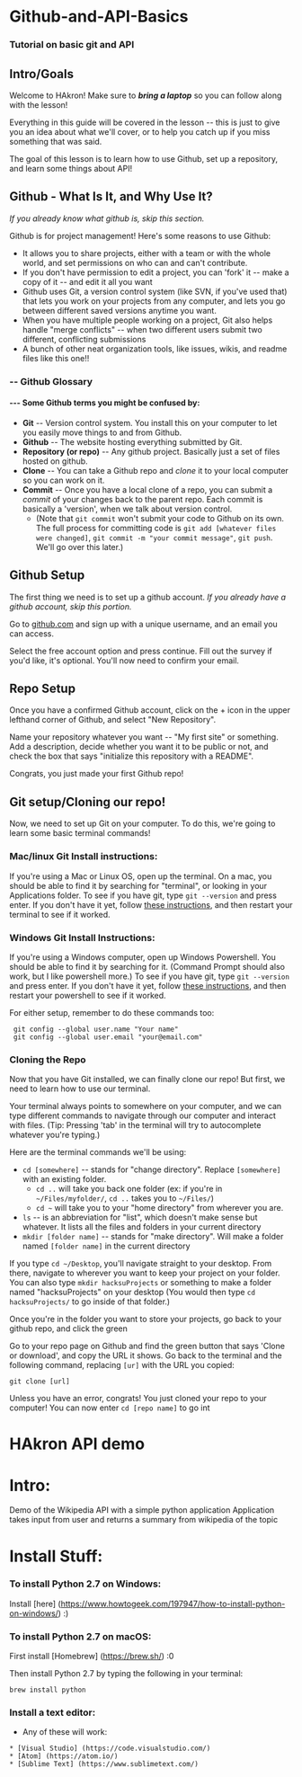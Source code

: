 # Github-and-API-Basics
### Tutorial on basic git and API

## Intro/Goals
Welcome to HAkron! Make sure to ***bring a laptop*** so you can follow along with the lesson!

Everything in this guide will be covered in the lesson -- this is just to give you an idea about what we'll cover, or to help you catch up if you miss something that was said. 

The goal of this lesson is to learn how to use Github, set up a repository, and learn some things about API!

## Github - What Is It, and Why Use It?

*If you already know what github is, skip this section.*

Github is for project management!  Here's some reasons to use Github:

  * It allows you to share projects, either with a team or with the whole world, and set permissions on who can and can't contribute.
  * If you don't have permission to edit a project, you can 'fork' it -- make a copy of it -- and edit it all you want
  * Github uses Git, a version control system (like SVN, if you've used that) that lets you work on your projects from any computer, and lets you go between different saved versions anytime you want. 
  * When you have multiple people working on a project, Git also helps handle "merge conflicts" -- when two different users submit two different, conflicting submissions
  * A bunch of other neat organization tools, like issues, wikis, and readme files like this one!!
  
### -- Github Glossary
#### --- Some Github terms you might be confused by:

  * **Git** -- Version control system. You install this on your computer to let you easily move things to and from Github.
  * **Github** -- The website hosting everything submitted by Git. 
  * **Repository (or repo)** -- Any github project. Basically just a set of files hosted on github.
  * **Clone** -- You can take a Github repo and *clone* it to your local computer so you can work on it.
  * **Commit** -- Once you have a local clone of a repo, you can submit a *commit* of your changes back to the parent repo. Each commit is basically a 'version', when we talk about version control.
    * (Note that `git commit` won't submit your code to Github on its own. The full process for committing code is `git add [whatever files were changed]`, `git commit -m "your commit message"`, `git push`. We'll go over this later.)
  

## Github Setup

The first thing we need is to set up a github account. *If you already have a github account, skip this portion.*

Go to [github.com](https://www.github.com) and sign up with a unique username, and an email you can access.

Select the free account option and press continue. Fill out the survey if you'd like, it's optional. You'll now need to confirm your email. 

## Repo Setup

Once you have a confirmed Github account, click on the + icon in the upper lefthand corner of Github, and select "New Repository". 

Name your repository whatever you want -- "My first site" or something.  Add a description, decide whether you want it to be public or not, and check the box that says "initialize this repository with a README".

Congrats, you just made your first Github repo! 

## Git setup/Cloning our repo!

Now, we need to set up Git on your computer. To do this, we're going to learn some basic terminal commands!

### Mac/linux Git Install instructions:

If you're using a Mac or Linux OS, open up the terminal. On a mac, you should be able to find it by searching for "terminal", or looking in your Applications folder.  To see if you have git, type `git --version` and press enter. If you don't have it yet, follow [these instructions](https://www.atlassian.com/git/tutorials/install-git), and then restart your terminal to see if it worked.

### Windows Git Install Instructions:

If you're using a Windows computer, open up Windows Powershell. You should be able to find it by searching for it. (Command Prompt should also work, but I like powershell more.)  To see if you have git, type `git --version` and press enter. If you don't have it yet, follow [these instructions](https://www.atlassian.com/git/tutorials/install-git#windows), and then restart your powershell to see if it worked.

For either setup, remember to do these commands too:
```
 git config --global user.name "Your name"
 git config --global user.email "your@email.com"
 ```

### Cloning the Repo

Now that you have Git installed, we can finally clone our repo! But first, we need to learn how to use our terminal.  

Your terminal always points to somewhere on your computer, and we can type different commands to navigate through our computer and interact with files. (Tip: Pressing 'tab' in the terminal will try to autocomplete whatever you're typing.)

Here are the terminal commands we'll be using:

  * `cd [somewhere]` -- stands for "change directory". Replace `[somewhere]` with an existing folder.
    * `cd ..` will take you back one folder (ex: if you're in `~/Files/myfolder/`, `cd ..` takes you to `~/Files/`)
    * `cd ~` will take you to your "home directory" from wherever you are.
  * `ls` -- is an abbreviation for "list", which doesn't make sense but whatever. It lists all the files and folders in your current directory
  * `mkdir [folder name]` -- stands for "make directory". Will make a folder named `[folder name]` in the current directory

If you type `cd ~/Desktop`, you'll navigate straight to your desktop. From there, navigate to wherever you want to keep your project on your folder. You can also type `mkdir hacksuProjects` or something to make a folder named "hacksuProjects" on your desktop (You would then type `cd hacksuProjects/` to go inside of that folder.)

Once you're in the folder you want to store your projects, go back to your github repo, and click the green 

Go to your repo page on Github and find the green button that says 'Clone or download', and copy the URL it shows. Go back to the terminal and the following command, replacing `[ur]` with the URL you copied:

`git clone [url]`

Unless you have an error, congrats! You just cloned your repo to your computer! You can now enter `cd [repo name]` to go int

# HAkron API demo
# Intro:
Demo of the Wikipedia API with a simple python application
Application takes input from user and returns a summary from wikipedia of the topic

# Install Stuff:
### To install Python 2.7 on Windows: 
Install [here] (https://www.howtogeek.com/197947/how-to-install-python-on-windows/) :)

### To install Python 2.7 on macOS: 
First install [Homebrew] (https://brew.sh/) :0

Then install Python 2.7 by typing the following in your terminal: 

    brew install python

### Install a text editor:

   * Any of these will work:

    * [Visual Studio] (https://code.visualstudio.com/)
    * [Atom] (https://atom.io/)
    * [Sublime Text] (https://www.sublimetext.com/)
